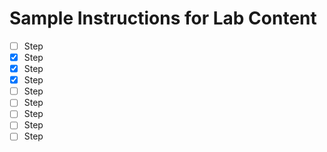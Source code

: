 # Sample Instructions for Lab Content

- [ ] Step
- [x] Step
- [x] Step
- [x] Step
- [ ] Step
- [ ] Step
- [ ] Step
- [ ] Step
- [ ] Step